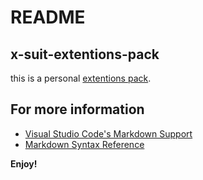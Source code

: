 # README

## x-suit-extentions-pack

this is a personal [extentions pack](https://marketplace.visualstudio.com/items?itemName=kingxbeta.x-suit-extentions-pack).

## For more information

* [Visual Studio Code's Markdown Support](http://code.visualstudio.com/docs/languages/markdown)
* [Markdown Syntax Reference](https://help.github.com/articles/markdown-basics/)

**Enjoy!**

